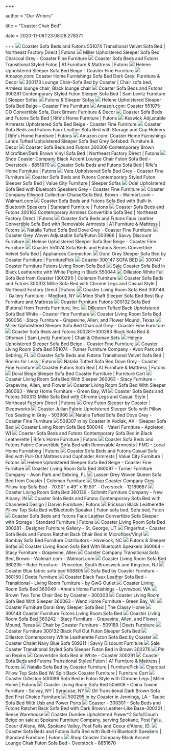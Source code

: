 +++
        
author = "Our Writers"
        
title = "Coaster Chair Bed"
        
date = 2020-11-08T23:08:28.278371
        
+++
[ ![](https://imageresizer.furnituredealer.net/img/remote/images.furnituredealer.net/img/products%2Fcoaster%2Fcolor%2Fsofa%20beds_551074-b2.jpg?width=878&height=600&scale=both&trim.threshold=80)](https://imageresizer.furnituredealer.net/img/remote/images.furnituredealer.net/img/products%2Fcoaster%2Fcolor%2Fsofa%20beds_551074-b2.jpg?width=878&height=600&scale=both&trim.threshold=80) Coaster Sofa Beds and Futons 551074 Transitional Velvet Sofa Bed |  Northeast Factory Direct | Futons
[ ![](https://www.coasterfurniture.com/wp-content/uploads/products/lifestyle/zoom/360063_20.jpg)](https://www.coasterfurniture.com/wp-content/uploads/products/lifestyle/zoom/360063_20.jpg) Miller Upholstered Sleeper Sofa Bed Charcoal Grey - Coaster Fine Furniture
[ ![](https://images.furnituredealer.net/img/products%2Fcoaster%2Fcolor%2Fsofa%20beds_300276-b0.jpg)](https://images.furnituredealer.net/img/products%2Fcoaster%2Fcolor%2Fsofa%20beds_300276-b0.jpg) Coaster Sofa Beds and Futons Transitional Styled Futon | A1 Furniture &  Mattress | Futons
[ ![](https://www.coasterfurniture.com/wp-content/uploads/products/silo/zoom/508369_1a.jpg)](https://www.coasterfurniture.com/wp-content/uploads/products/silo/zoom/508369_1a.jpg) Helene Upholstered Sleeper Sofa Bed Beige - Coaster Fine Furniture
[ ![](https://images-na.ssl-images-amazon.com/images/I/91VGzoq4bEL._AC_SX355_.jpg)](https://images-na.ssl-images-amazon.com/images/I/91VGzoq4bEL._AC_SX355_.jpg) Amazon.com: Coaster Home Furnishings Sofa Bed Dark Grey: Furniture & Decor
[ ![](https://i.pinimg.com/originals/60/db/5c/60db5c87f249a7dabb21a7890c4a0962.jpg)](https://i.pinimg.com/originals/60/db/5c/60db5c87f249a7dabb21a7890c4a0962.jpg) 300173 Lounge Chair-Sofa Bed by Coaster | Chair sofa bed, Armless lounge  chair, Black lounge chair
[ ![](https://images.furnituredealer.net/img/products%2Fcoaster%2Fcolor%2Fsofa%20beds_300281-b0.jpg)](https://images.furnituredealer.net/img/products%2Fcoaster%2Fcolor%2Fsofa%20beds_300281-b0.jpg) Coaster Sofa Beds and Futons 300281 Contemporary Styled Futon Sleeper Sofa  Bed | Sam Levitz Furniture | Sleeper Sofas
[ ![](https://www.coasterfurniture.com/wp-content/uploads/category-360025.jpg)](https://www.coasterfurniture.com/wp-content/uploads/category-360025.jpg) Futons & Sleeper Sofas
[ ![](https://www.coasterfurniture.com/wp-content/uploads/products/silo/zoom/508369_1.jpg)](https://www.coasterfurniture.com/wp-content/uploads/products/silo/zoom/508369_1.jpg) Helene Upholstered Sleeper Sofa Bed Beige - Coaster Fine Furniture
[ ![](https://images-na.ssl-images-amazon.com/images/I/61YFMcGrAWL._AC_SX355_.jpg)](https://images-na.ssl-images-amazon.com/images/I/61YFMcGrAWL._AC_SX355_.jpg) Amazon.com: Coaster 551075-CO Convertible Sofa, Dark Brown: Furniture &  Decor
[ ![](https://imageresizer.furnituredealer.net/img/remote/images.furnituredealer.net/img/products%2Fcoaster%2Fcolor%2Fsofa%20beds_500775-b0.jpg?width=878&height=600&scale=both&trim.threshold=80)](https://imageresizer.furnituredealer.net/img/remote/images.furnituredealer.net/img/products%2Fcoaster%2Fcolor%2Fsofa%20beds_500775-b0.jpg?width=878&height=600&scale=both&trim.threshold=80) Coaster Sofa Beds and Futons Sofa Bed | Rife's Home Furniture | Futons
[ ![](https://www.coasterfurniture.com/wp-content/uploads/products/lifestyle/zoom/360241_20a.jpg)](https://www.coasterfurniture.com/wp-content/uploads/products/lifestyle/zoom/360241_20a.jpg) Keswick Adjustable Armrests Upholstered Sofa Bed Beige - Coaster Fine  Furniture
[ ![](https://imageresizer.furnituredealer.net/img/remote/images.furnituredealer.net/img/products%2Fcoaster%2Fcolor%2Fsofa%20beds_300132-b3.jpg?width=878&height=600&scale=both&trim.threshold=80)](https://imageresizer.furnituredealer.net/img/remote/images.furnituredealer.net/img/products%2Fcoaster%2Fcolor%2Fsofa%20beds_300132-b3.jpg?width=878&height=600&scale=both&trim.threshold=80) Coaster Sofa Beds and Futons Faux Leather Sofa Bed with Storage and Cup  Holders | Rife's Home Furniture | Futons
[ ![](https://images-na.ssl-images-amazon.com/images/I/81GhRxUSqzL._AC_SY355_.jpg)](https://images-na.ssl-images-amazon.com/images/I/81GhRxUSqzL._AC_SY355_.jpg) Amazon.com: Coaster Home Furnishings Lance Tufted Upholstered Sleeper Sofa  Bed Grey Sofabed: Furniture & Decor
[ ![](https://images.furnituredealer.net/img/products%2Fcoaster%2Fcolor%2Fsofa%20beds_300306-b0.jpg)](https://images.furnituredealer.net/img/products%2Fcoaster%2Fcolor%2Fsofa%20beds_300306-b0.jpg) Coaster Sofa Beds and Futons 300306 Contemporary Brown Microfiber/Dark  Brown Vinyl Sofa Bed | Northeast Factory Direct | Futons
[ ![](https://ak1.ostkcdn.com/images/products/8851670/Black-Accent-Lounge-Chair-Sofa-Bed-8cbad3f4-84e1-4c43-a8fc-8447dabfedad_600.jpg?impolicy=medium)](https://ak1.ostkcdn.com/images/products/8851670/Black-Accent-Lounge-Chair-Sofa-Bed-8cbad3f4-84e1-4c43-a8fc-8447dabfedad_600.jpg?impolicy=medium) Shop Coaster Company Black Accent Lounge Chair Futon Sofa Bed - Overstock -  8851670
[ ![](https://imageresizer.furnituredealer.net/img/remote/images.furnituredealer.net/img/products%2Fcoaster%2Fcolor%2Fsofa%20beds_500775-b2.jpg?width=878&height=600&scale=both&trim.threshold=80)](https://imageresizer.furnituredealer.net/img/remote/images.furnituredealer.net/img/products%2Fcoaster%2Fcolor%2Fsofa%20beds_500775-b2.jpg?width=878&height=600&scale=both&trim.threshold=80) Coaster Sofa Beds and Futons Sofa Bed | Rife's Home Furniture | Futons
[ ![](https://www.coasterfurniture.com/wp-content/uploads/products/silo/zoom/551074_3.jpg)](https://www.coasterfurniture.com/wp-content/uploads/products/silo/zoom/551074_3.jpg) Vera Upholstered Sofa Bed Grey - Coaster Fine Furniture
[ ![](https://imageresizer.furnituredealer.net/img/remote/images.furnituredealer.net/img/products%2Fcoaster%2Fcolor%2Fsofa%20beds_300281-b2.jpg?width=878&height=600&scale=both&trim.threshold=80)](https://imageresizer.furnituredealer.net/img/remote/images.furnituredealer.net/img/products%2Fcoaster%2Fcolor%2Fsofa%20beds_300281-b2.jpg?width=878&height=600&scale=both&trim.threshold=80) Coaster Sofa Beds and Futons Contemporary Styled Futon Sleeper Sofa Bed |  Value City Furniture | Sleeper Sofas
[ ![](https://www.coasterfurniture.com/wp-content/uploads/products/silo/zoom/500046_1a.jpg)](https://www.coasterfurniture.com/wp-content/uploads/products/silo/zoom/500046_1a.jpg) Odel Upholstered Sofa Bed with Bluetooth Speakers Grey - Coaster Fine  Furniture
[ ![](https://i5.walmartimages.com/asr/44fb3f4c-5f4c-48ba-8411-2523838da7dd_1.2bbfba68d00a02d3b04d130d7201b3f9.jpeg?odnWidth=612&odnHeight=612&odnBg=ffffff)](https://i5.walmartimages.com/asr/44fb3f4c-5f4c-48ba-8411-2523838da7dd_1.2bbfba68d00a02d3b04d130d7201b3f9.jpeg?odnWidth=612&odnHeight=612&odnBg=ffffff) Coaster Company Ellwood Collection Chaise/Sofa Bed, Brown - Walmart.com -  Walmart.com
[ ![](https://images.furnituredealer.net/img/products%2Fcoaster%2Fcolor%2Fsofa%20beds_500046-b0.jpg)](https://images.furnituredealer.net/img/products%2Fcoaster%2Fcolor%2Fsofa%20beds_500046-b0.jpg) Coaster Sofa Beds and Futons Sofa Bed with Built-In Bluetooth Speakers |  Standard Furniture | Futons
[ ![](https://imageresizer.furnituredealer.net/img/remote/images.furnituredealer.net/img/products%2Fcoaster%2Fcolor%2Fsofa%20beds_300163-b.jpg?width=878&height=600&scale=both&trim.threshold=80)](https://imageresizer.furnituredealer.net/img/remote/images.furnituredealer.net/img/products%2Fcoaster%2Fcolor%2Fsofa%20beds_300163-b.jpg?width=878&height=600&scale=both&trim.threshold=80) Coaster Sofa Beds and Futons 300163 Contemporary Armless Convertible Sofa  Bed | Northeast Factory Direct | Futons
[ ![](https://images.furnituredealer.net/img/products%2Fcoaster%2Fcolor%2Fsofa%20beds_300205-b0.jpg)](https://images.furnituredealer.net/img/products%2Fcoaster%2Fcolor%2Fsofa%20beds_300205-b0.jpg) Coaster Sofa Beds and Futons Faux Leather Convertible Sofa Bed with  Removable Armrests | A1 Furniture & Mattress | Futons
[ ![](https://www.coasterfurniture.com/wp-content/uploads/products/lifestyle/zoom/505608_21a.jpg)](https://www.coasterfurniture.com/wp-content/uploads/products/lifestyle/zoom/505608_21a.jpg) Natalia Tufted Sofa Bed Dove Grey - Coaster Fine Furniture
[ ![](https://cdn2.bigcommerce.com/n-d57o0b/fzl9b4/products/13372/images/101637/Minerva_Grey_Futon__68556.1581984610.1280.1280.JPG?c=2)](https://cdn2.bigcommerce.com/n-d57o0b/fzl9b4/products/13372/images/101637/Minerva_Grey_Futon__68556.1581984610.1280.1280.JPG?c=2) Coaster Grey Woven Adjustable Sofa/Futon 503966 | Savvy Discount Furniture
[ ![](https://www.coasterfurniture.com/wp-content/uploads/products/silo/zoom/508369_2.jpg)](https://www.coasterfurniture.com/wp-content/uploads/products/silo/zoom/508369_2.jpg) Helene Upholstered Sleeper Sofa Bed Beige - Coaster Fine Furniture
[ ![](https://static.appliancesconnection.com/product/450x420/79ead4ea4a04b2fab4b689049c2d3264/551074.jpg)](https://static.appliancesconnection.com/product/450x420/79ead4ea4a04b2fab4b689049c2d3264/551074.jpg) Coaster 551074 Sofa Beds and Futons Series Convertible Velvet Sofa Bed |  Appliances Connection
[ ![](https://smhttp-ssl-18667.nexcesscdn.net/8090D3/magento/media/catalog/product/3/6/360092-sofa-2.jpg)](https://smhttp-ssl-18667.nexcesscdn.net/8090D3/magento/media/catalog/product/3/6/360092-sofa-2.jpg) Doral Grey Sleeper Sofa Bed by Coaster Furniture | FurniturePick
[ ![](https://cdn3.volusion.com/fujv9.va92n/v/vspfiles/photos/CO_AT-300147-2.jpg?v-cache=1598350905)](https://cdn3.volusion.com/fujv9.va92n/v/vspfiles/photos/CO_AT-300147-2.jpg?v-cache=1598350905) Coaster 300147 SOFA BED
[ ![](https://static.homelivingfurniture.com/data/vendors/16/items/181016/big/300147.a.jpg)](https://static.homelivingfurniture.com/data/vendors/16/items/181016/big/300147.a.jpg) 300147 Coaster Furniture Futons Living Room Sofa Bed
[ ![](https://www.localfurnitureoutlet.com/media/catalog/product/cache/1/thumbnail/490x490/602f0fa2c1f0d1ba5e241f914e856ff9/5/5/550044_1.jpg)](https://www.localfurnitureoutlet.com/media/catalog/product/cache/1/thumbnail/490x490/602f0fa2c1f0d1ba5e241f914e856ff9/5/5/550044_1.jpg) Sale Coaster Sofa Bed in Black Leatherette with White Piping in Black 550044
[ ![](https://d9dvmj2a7k2dc.cloudfront.net/catalog/product/cache/1/image/731x481/17f82f742ffe127f42dca9de82fb58b1/3/0/300291_coaster2019_2.jpg)](https://d9dvmj2a7k2dc.cloudfront.net/catalog/product/cache/1/image/731x481/17f82f742ffe127f42dca9de82fb58b1/3/0/300291_coaster2019_2.jpg) Dilleston White Full Sofa Bed from Coaster (300291) | Coleman Furniture
[ ![](https://imageresizer.furnituredealer.net/img/remote/images.furnituredealer.net/img/products%2Fcoaster%2Fcolor%2Fsofa%20beds_300313-b2.jpg?width=878&height=600&scale=both&trim.threshold=80)](https://imageresizer.furnituredealer.net/img/remote/images.furnituredealer.net/img/products%2Fcoaster%2Fcolor%2Fsofa%20beds_300313-b2.jpg?width=878&height=600&scale=both&trim.threshold=80) Coaster Sofa Beds and Futons 300313 Millie Sofa Bed with Chrome Legs and  Casual Style | Northeast Factory Direct | Futons
[ ![](https://images2.imgix.net/p4dbimg/556/images/sofa_beds_300148-b.jpg?fit=fill&trim=color&trimcolor=FFFFFF&trimtol=5&bg=FFFFFF&w=768&h=576&fm=pjpg&auto=format)](https://images2.imgix.net/p4dbimg/556/images/sofa_beds_300148-b.jpg?fit=fill&trim=color&trimcolor=FFFFFF&trimtol=5&bg=FFFFFF&w=768&h=576&fm=pjpg&auto=format) Coaster Living Room Sofa Bed 300148 - Gallery Furniture - Medford, NY
[ ![](https://mfmd.rencdn.com/product/coaster_furniture/images/360092_1.jpg)](https://mfmd.rencdn.com/product/coaster_furniture/images/360092_1.jpg) Mine Shaft Sleeper Sofa Bed Best Buy Furniture and Mattress
[ ![](https://imgres.tailbase.com/rzdimg/prods/800/329575_2.jpg)](https://imgres.tailbase.com/rzdimg/prods/800/329575_2.jpg) Coaster Furniture Futons 300132 Sofa Bed (Futons) from Trends Furniture,  Inc.
[ ![](https://www.coasterfurniture.com/wp-content/uploads/products/lifestyle/zoom/300291_20.jpg)](https://www.coasterfurniture.com/wp-content/uploads/products/lifestyle/zoom/300291_20.jpg) Dilleston Tufted Back Upholstered Sofa Bed White - Coaster Fine Furniture
[ ![](https://images2.imgix.net/p4dbimg/556/images/360056-1.jpg?fit=fill&trim=color&trimcolor=FFFFFF&trimtol=5&bg=FFFFFF&w=768&h=576&fm=pjpg&auto=format)](https://images2.imgix.net/p4dbimg/556/images/360056-1.jpg?fit=fill&trim=color&trimcolor=FFFFFF&trimtol=5&bg=FFFFFF&w=768&h=576&fm=pjpg&auto=format) Coaster Living Room Sofa Bed 360056 - Stacy Furniture - Grapevine, Allen,  and Flower Mound, Texas
[ ![](https://www.coasterfurniture.com/wp-content/uploads/products/silo/zoom/360063_3.jpg)](https://www.coasterfurniture.com/wp-content/uploads/products/silo/zoom/360063_3.jpg) Miller Upholstered Sleeper Sofa Bed Charcoal Grey - Coaster Fine Furniture
[ ![](https://imageresizer.furnituredealer.net/img/remote/images.furnituredealer.net/img/products%2Fcoaster%2Fcolor%2Fsofa%20beds_810332813-bc9fsatugxew1rv27rx1mvq.jpg?width=1024&height=768&scale=both&trim.threshold=50&trim.percentpadding=10)](https://imageresizer.furnituredealer.net/img/remote/images.furnituredealer.net/img/products%2Fcoaster%2Fcolor%2Fsofa%20beds_810332813-bc9fsatugxew1rv27rx1mvq.jpg?width=1024&height=768&scale=both&trim.threshold=50&trim.percentpadding=10) Coaster Sofa Beds and Futons 300281+300283 Black Sofa Bed & Ottoman | Sam  Levitz Furniture | Chair & Ottoman Sets
[ ![](https://www.coasterfurniture.com/wp-content/uploads/products/silo/zoom/508369_3.jpg)](https://www.coasterfurniture.com/wp-content/uploads/products/silo/zoom/508369_3.jpg) Helene Upholstered Sleeper Sofa Bed Beige - Coaster Fine Furniture
[ ![](https://images2.imgix.net/p4dbimg/556/images/551074-4.jpg?trim=color&trimcolor=FFFFFF&trimtol=5&w=1024&h=768&fm=pjpg&auto=format)](https://images2.imgix.net/p4dbimg/556/images/551074-4.jpg?trim=color&trimcolor=FFFFFF&trimtol=5&w=1024&h=768&fm=pjpg&auto=format) Coaster Living Room Sofa Bed 551074 - Turner Furniture Company - Avon Park  and Sebring, FL
[ ![](https://imageresizer.furnituredealer.net/img/remote/images.furnituredealer.net/img/products%2Fcoaster%2Fcolor%2Fsofa%20beds_551074-b3.jpg?width=1024&height=768&scale=both&trim.threshold=50&trim.percentpadding=10)](https://imageresizer.furnituredealer.net/img/remote/images.furnituredealer.net/img/products%2Fcoaster%2Fcolor%2Fsofa%20beds_551074-b3.jpg?width=1024&height=768&scale=both&trim.threshold=50&trim.percentpadding=10) Coaster Sofa Beds and Futons Transitional Velvet Sofa Bed | Rooms for Less  | Futons
[ ![](https://www.coasterfurniture.com/wp-content/uploads/products/silo/zoom/505608_1.jpg)](https://www.coasterfurniture.com/wp-content/uploads/products/silo/zoom/505608_1.jpg) Natalia Tufted Sofa Bed Dove Grey - Coaster Fine Furniture
[ ![](https://images.furnituredealer.net/img/products%2Fcoaster%2Fcolor%2Ffutons%20-%20coaster_551075-b4.jpg)](https://images.furnituredealer.net/img/products%2Fcoaster%2Fcolor%2Ffutons%20-%20coaster_551075-b4.jpg) Coaster Futons Sofa Bed | A1 Furniture & Mattress | Futons
[ ![](https://smhttp-ssl-77687.nexcesscdn.net/media/catalog/product/cache/1/image/650x650/9df78eab33525d08d6e5fb8d27136e95/5/0/508369-sofa-bed-1.jpg)](https://smhttp-ssl-77687.nexcesscdn.net/media/catalog/product/cache/1/image/650x650/9df78eab33525d08d6e5fb8d27136e95/5/0/508369-sofa-bed-1.jpg) Doral Beige Sleeper Sofa Bed Coaster Furniture | Furniture Cart
[ ![](https://images2.imgix.net/p4dbimg/556/images/360063-1.jpg?trim=color&trimcolor=FFFFFF&trimtol=5&w=1024&h=768&fm=pjpg&auto=format)](https://images2.imgix.net/p4dbimg/556/images/360063-1.jpg?trim=color&trimcolor=FFFFFF&trimtol=5&w=1024&h=768&fm=pjpg&auto=format) Coaster Living Room Sofa Bed With Sleeper 360063 - Stacy Furniture -  Grapevine, Allen, and Flower
[ ![](https://images2.imgix.net/p4dbimg/556/images/360063-1.jpg?fit=fill&trim=color&trimcolor=FFFFFF&trimtol=5&bg=FFFFFF&w=1024&h=768&fm=pjpg&auto=format)](https://images2.imgix.net/p4dbimg/556/images/360063-1.jpg?fit=fill&trim=color&trimcolor=FFFFFF&trimtol=5&bg=FFFFFF&w=1024&h=768&fm=pjpg&auto=format) Coaster Living Room Sofa Bed With Sleeper 360063 - Wenz Home Furniture -  Green Bay, WI
[ ![](https://imageresizer.furnituredealer.net/img/remote/images.furnituredealer.net/img/products%2Fcoaster%2Fcolor%2Fsofa%20beds_300313-b0.jpg?width=878&height=600&scale=both&trim.threshold=80)](https://imageresizer.furnituredealer.net/img/remote/images.furnituredealer.net/img/products%2Fcoaster%2Fcolor%2Fsofa%20beds_300313-b0.jpg?width=878&height=600&scale=both&trim.threshold=80) Coaster Sofa Beds and Futons 300313 Millie Sofa Bed with Chrome Legs and  Casual Style | Northeast Factory Direct | Futons
[ ![](https://sleepworksny.com/wp-content/uploads/2014/11/gray-futon-sleeper.jpg)](https://sleepworksny.com/wp-content/uploads/2014/11/gray-futon-sleeper.jpg) Grey Futon Sleeper by Coaster | Sleepworks
[ ![](https://media.cymaxstores.com/Images/699/1718124-L.jpg)](https://media.cymaxstores.com/Images/699/1718124-L.jpg) Coaster Julian Fabric Upholstered Sleeper Sofa with Pillow Top Seating in  Gray - 503966
[ ![](https://www.coasterfurniture.com/wp-content/uploads/products/lifestyle/zoom/505608_21.jpg)](https://www.coasterfurniture.com/wp-content/uploads/products/lifestyle/zoom/505608_21.jpg) Natalia Tufted Sofa Bed Dove Grey - Coaster Fine Furniture
[ ![](https://images.webfronts.com/cache/memtluatjmdn.jpg?imgeng=/w_500/h_500/m_letterbox_ffffff_100)](https://images.webfronts.com/cache/memtluatjmdn.jpg?imgeng=/w_500/h_500/m_letterbox_ffffff_100) 508307 in by Coaster in Kodiak, AK - Sleeper Sofa Bed
[ ![](https://images2.imgix.net/p4dbimg/556/images/500046-a.jpg?fit=fill&trim=color&trimcolor=FFFFFF&trimtol=5&bg=FFFFFF&w=1024&h=768&fm=pjpg&auto=format)](https://images2.imgix.net/p4dbimg/556/images/500046-a.jpg?fit=fill&trim=color&trimcolor=FFFFFF&trimtol=5&bg=FFFFFF&w=1024&h=768&fm=pjpg&auto=format) Coaster Living Room Sofa Bed 500046 - Valeri Furniture - Appleton, WI
[ ![](https://imageresizer.furnituredealer.net/img/remote/images.furnituredealer.net/img/products%2Fcoaster%2Fcolor%2Fsofa%20beds_500765-b0.jpg?width=878&height=600&scale=both&trim.threshold=80)](https://imageresizer.furnituredealer.net/img/remote/images.furnituredealer.net/img/products%2Fcoaster%2Fcolor%2Fsofa%20beds_500765-b0.jpg?width=878&height=600&scale=both&trim.threshold=80) Coaster Sofa Beds and Futons Contemporary Sofa Bed in Black Leatherette |  Rife's Home Furniture | Futons
[ ![](https://images.furnituredealer.net/img/products%2Fcoaster%2Fcolor%2Fsofa%20beds_300147-b.jpg)](https://images.furnituredealer.net/img/products%2Fcoaster%2Fcolor%2Fsofa%20beds_300147-b.jpg) Coaster Sofa Beds and Futons Fabric Convertible Sofa Bed with Removable  Armrests | FMG - Local Home Furnishing | Futons
[ ![](https://imageresizer.furnituredealer.net/img/remote/images.furnituredealer.net/img/products%2Fcoaster%2Fcolor%2Fsofa%20beds_360063-b21.jpg?width=878&height=600&scale=both&trim.threshold=80)](https://imageresizer.furnituredealer.net/img/remote/images.furnituredealer.net/img/products%2Fcoaster%2Fcolor%2Fsofa%20beds_360063-b21.jpg?width=878&height=600&scale=both&trim.threshold=80) Coaster Sofa Beds and Futons Casual Sofa Bed with Pull-Out Mattress and  Cupholder Armrests | Value City Furniture | Futons
[ ![](https://www.coasterfurniture.com/wp-content/uploads/products/silo/zoom/508369_5.jpg)](https://www.coasterfurniture.com/wp-content/uploads/products/silo/zoom/508369_5.jpg) Helene Upholstered Sleeper Sofa Bed Beige - Coaster Fine Furniture
[ ![](https://images2.imgix.net/p4dbimg/556/images/360025-2.jpg?trim=color&trimcolor=FFFFFF&trimtol=5&w=1024&h=768&fm=pjpg&auto=format)](https://images2.imgix.net/p4dbimg/556/images/360025-2.jpg?trim=color&trimcolor=FFFFFF&trimtol=5&w=1024&h=768&fm=pjpg&auto=format) Coaster Living Room Sofa Bed 360097 - Turner Furniture Company - Avon Park  and Sebring, FL
[ ![](https://d9dvmj2a7k2dc.cloudfront.net/catalog/product/cache/1/image/731x481/17f82f742ffe127f42dca9de82fb58b1/3/6/360022_av1_coaster2019_1.jpg)](https://d9dvmj2a7k2dc.cloudfront.net/catalog/product/cache/1/image/731x481/17f82f742ffe127f42dca9de82fb58b1/3/6/360022_av1_coaster2019_1.jpg) Lassen Grey Woven Queen Sofa Bed from Coaster | Coleman Furniture
[ ![](https://ak1.ostkcdn.com/images/products/12189687/Coaster-Company-Grey-Pillow-top-Sofa-Bed-c7c31235-2ca7-4916-8805-4cef2b1ca355.jpg)](https://ak1.ostkcdn.com/images/products/12189687/Coaster-Company-Grey-Pillow-top-Sofa-Bed-c7c31235-2ca7-4916-8805-4cef2b1ca355.jpg) Shop Coaster Company Grey Pillow-top Sofa Bed - 70.50" x 49" x 19.50" -  Overstock - 12189687
[ ![](https://images2.imgix.net/p4dbimg/556/images/360139-1.jpg?fit=fill&trim=color&trimcolor=FFFFFF&trimtol=5&bg=FFFFFF&w=1024&h=768&fm=pjpg)](https://images2.imgix.net/p4dbimg/556/images/360139-1.jpg?fit=fill&trim=color&trimcolor=FFFFFF&trimtol=5&bg=FFFFFF&w=1024&h=768&fm=pjpg) Coaster Living Room Sofa Bed 360139 - Schmitt Furniture Company - New  Albany, IN
[ ![](https://imageresizer.furnituredealer.net/img/remote/images.furnituredealer.net/img/products%2Fcoaster%2Fcolor%2Fsofa%20beds_360003-b3.jpg?width=878&height=600&scale=both&trim.threshold=80)](https://imageresizer.furnituredealer.net/img/remote/images.furnituredealer.net/img/products%2Fcoaster%2Fcolor%2Fsofa%20beds_360003-b3.jpg?width=878&height=600&scale=both&trim.threshold=80) Coaster Sofa Beds and Futons Contemporary Sofa Bed with Channeled Design |  Darvin Furniture | Futons
[ ![](https://i.pinimg.com/originals/68/4b/84/684b846855bbc979f39f41054e594fa8.jpg)](https://i.pinimg.com/originals/68/4b/84/684b846855bbc979f39f41054e594fa8.jpg) Erickson Black Leatherette Pillow Top Sofa Bed w/Bluetooth Speaker | Futon sofa  bed, Sofa bed, Futon
[ ![](https://images.furnituredealer.net/img/products%2Fcoaster%2Fcolor%2Fsofa%20beds_300143-b.jpg)](https://images.furnituredealer.net/img/products%2Fcoaster%2Fcolor%2Fsofa%20beds_300143-b.jpg) Coaster Sofa Beds and Futons Faux Leather Convertible Sofa Sleeper with  Storage | Standard Furniture | Futons
[ ![](https://images2.imgix.net/p4dbimg/556/images/300281-open.jpg?trim=color&trimcolor=FFFFFF&trimtol=5&w=1024&h=768&fm=pjpg&auto=format)](https://images2.imgix.net/p4dbimg/556/images/300281-open.jpg?trim=color&trimcolor=FFFFFF&trimtol=5&w=1024&h=768&fm=pjpg&auto=format) Coaster Living Room Sofa Bed 300281 - Designer Furniture Gallery - St.  George, UT
[ ![](https://a248.e.akamai.net/f/248/9086/10h/origin-d5.scene7.com/is/image/bluestembrands/4NIDUJNBR0010_VA_999?scl=1)](https://a248.e.akamai.net/f/248/9086/10h/origin-d5.scene7.com/is/image/bluestembrands/4NIDUJNBR0010_VA_999?scl=1) Fingerhut - Coaster Sofa Beds and Futons Ratchet Back Chair Bed in  Microfiber/Vinyl
[ ![](https://mfmd.rencdn.com/product/coaster_furniture/images/360191_1.jpg)](https://mfmd.rencdn.com/product/coaster_furniture/images/360191_1.jpg) Bombay Sofa Bed Furniture Distributors - Havelock, NC
[ ![](https://www.coasterfurniture.com/wp-content/uploads/products/lifestyle/thumbs/508369.jpg)](https://www.coasterfurniture.com/wp-content/uploads/products/lifestyle/thumbs/508369.jpg) Futons & Sleeper Sofas
[ ![](https://images2.imgix.net/p4dbimg/556/images/360064-1.jpg?trim=color&trimcolor=FFFFFF&trimtol=5&w=1024&h=768&fm=pjpg&auto=format)](https://images2.imgix.net/p4dbimg/556/images/360064-1.jpg?trim=color&trimcolor=FFFFFF&trimtol=5&w=1024&h=768&fm=pjpg&auto=format) Coaster Living Room Sofa Bed With Bluetooth Speakers 360064 - Stacy  Furniture - Grapevine, Allen
[ ![](https://i5.walmartimages.com/asr/5919ee20-2123-4521-b3eb-e0d417866315.be87234bf903088f82a30e3dfe94373b.jpeg?odnWidth=612&odnHeight=612&odnBg=ffffff)](https://i5.walmartimages.com/asr/5919ee20-2123-4521-b3eb-e0d417866315.be87234bf903088f82a30e3dfe94373b.jpeg?odnWidth=612&odnHeight=612&odnBg=ffffff) Coaster Company Transitional Sofa Bed, Brown - Walmart.com - Walmart.com
[ ![](https://images2.imgix.net/p4dbimg/556/images/360235-1.jpg?trim=color&trimcolor=FFFFFF&trimtol=5&w=1024&h=768&fm=pjpg&auto=format)](https://images2.imgix.net/p4dbimg/556/images/360235-1.jpg?trim=color&trimcolor=FFFFFF&trimtol=5&w=1024&h=768&fm=pjpg&auto=format) Coaster Living Room Sofa Bed 360235 - Rider Furniture - Princeton, South  Brunswick and Kingston, NJ
[ ![](https://s.yimg.com/aah/zfurniture/coaster-blue-fabric-sofa-bed-508805-4.png)](https://s.yimg.com/aah/zfurniture/coaster-blue-fabric-sofa-bed-508805-4.png) Coaster Blue fabric sofa bed 508805
[ ![](https://cdn.knorrweb.com/coaster-furniture/800x800/360150_20.jpg)](https://cdn.knorrweb.com/coaster-furniture/800x800/360150_20.jpg) Sofa Bed by Coaster Furniture - 360150 | Deets Furniture
[ ![](https://st.hzcdn.com/simgs/e531a9df0a287213_4-1080/home-design.jpg)](https://st.hzcdn.com/simgs/e531a9df0a287213_4-1080/home-design.jpg) Coaster Black Faux Leather Sofa Bed - Transitional - Living Room Furniture  - by GwG Outlet
[ ![](https://images2.imgix.net/p4dbimg/556/images/360049-4.jpg?trim=color&trimcolor=FFFFFF&trimtol=5&w=1024&h=768&fm=pjpg&auto=format)](https://images2.imgix.net/p4dbimg/556/images/360049-4.jpg?trim=color&trimcolor=FFFFFF&trimtol=5&w=1024&h=768&fm=pjpg&auto=format) Coaster Living Room Sofa Bed 360049 - Anna's Home Furnishings - Lynnwood, WA
[ ![](https://www.homecinemacenter.com/v/vspfiles/photos/COA-300303-2T.jpg)](https://www.homecinemacenter.com/v/vspfiles/photos/COA-300303-2T.jpg) Brown Two Tone Chair Bed by Coaster - 300303
[ ![](https://images2.imgix.net/p4dbimg/556/images/360063-5.jpg?trim=color&trimcolor=FFFFFF&trimtol=5&w=1024&h=768&fm=pjpg&auto=format)](https://images2.imgix.net/p4dbimg/556/images/360063-5.jpg?trim=color&trimcolor=FFFFFF&trimtol=5&w=1024&h=768&fm=pjpg&auto=format) Coaster Living Room Sofa Bed With Sleeper 360063 - Wenz Home Furniture -  Green Bay, WI
[ ![](http://www.theclassyhome.com/catalog/CST-360092_2_UPD.jpg)](http://www.theclassyhome.com/catalog/CST-360092_2_UPD.jpg) Coaster Furniture Doral Grey Sleeper Sofa Bed | The Classy Home
[ ![](https://static.homelivingfurniture.com/data/vendors/16/items/273493/med/360019.a.jpg)](https://static.homelivingfurniture.com/data/vendors/16/items/273493/med/360019.a.jpg) 300148 Coaster Furniture Futons Living Room Sofa Bed
[ ![](https://images2.imgix.net/p4dbimg/556/images/360242-1.jpg?trim=color&trimcolor=FFFFFF&trimtol=5&w=1024&h=768&fm=pjpg&auto=format)](https://images2.imgix.net/p4dbimg/556/images/360242-1.jpg?trim=color&trimcolor=FFFFFF&trimtol=5&w=1024&h=768&fm=pjpg&auto=format) Coaster Living Room Sofa Bed 360242 - Stacy Furniture - Grapevine, Allen,  and Flower Mound, Texas
[ ![](https://cdn.knorrweb.com/coaster-furniture/509189_1.jpg)](https://cdn.knorrweb.com/coaster-furniture/509189_1.jpg) Chair by Coaster Furniture - 509189 | Deets Furniture
[ ![](http://www.wyckes.com/images/products/300132.jpg)](http://www.wyckes.com/images/products/300132.jpg) Coaster Furniture 300132 Black Pull Out Futon Sleeper Sofa Bed
[ ![](https://sep.yimg.com/ca/I/yhst-140356018263620_2641_42978866749)](https://sep.yimg.com/ca/I/yhst-140356018263620_2641_42978866749) Dilleston Contemporary White Leatherette Futon Sofa Bed by Coaster
[ ![](https://cdn2.bigcommerce.com/n-d57o0b/fzl9b4/products/20096/images/101486/Chalet_Navy_Blue_Sofa__59395.1581961420.1280.1280.jpg?c=2)](https://cdn2.bigcommerce.com/n-d57o0b/fzl9b4/products/20096/images/101486/Chalet_Navy_Blue_Sofa__59395.1581961420.1280.1280.jpg?c=2) Coaster Chalet Navy Blue Sofa 509211 | Savvy Discount Furniture
[ ![](https://www.localfurnitureoutlet.com/media/catalog/product/cache/1/image/1000x1000/17f82f742ffe127f42dca9de82fb58b1/3/0/300276_1_1.jpg)](https://www.localfurnitureoutlet.com/media/catalog/product/cache/1/image/1000x1000/17f82f742ffe127f42dca9de82fb58b1/3/0/300276_1_1.jpg) Sale Coaster Transitional Styled Sofa Sleeper Futon Bed in Brown 300276
[ ![](https://i.pinimg.com/originals/2c/d9/b0/2cd9b09abf9d396feead45cebd8aa3f4.jpg)](https://i.pinimg.com/originals/2c/d9/b0/2cd9b09abf9d396feead45cebd8aa3f4.jpg) Pin on Repins
[ ![](https://www.totallyfurniture.com/pub/media/catalog/product/cache/3754b7b902350ba102a62a0129632678/h/t/httpssep.yimg.comaytotallyfurnitureconvertible-sofa-bed-in-white-coaster-300291-16.gif)](https://www.totallyfurniture.com/pub/media/catalog/product/cache/3754b7b902350ba102a62a0129632678/h/t/httpssep.yimg.comaytotallyfurnitureconvertible-sofa-bed-in-white-coaster-300291-16.gif) Convertible Sofa Bed in White - Coaster 300291
[ ![](https://imageresizer.furnituredealer.net/img/remote/images.furnituredealer.net/img/products%2Fcoaster%2Fcolor%2Fsofa%20beds_300276-b2.jpg?width=878&height=600&scale=both&trim.threshold=80)](https://imageresizer.furnituredealer.net/img/remote/images.furnituredealer.net/img/products%2Fcoaster%2Fcolor%2Fsofa%20beds_300276-b2.jpg?width=878&height=600&scale=both&trim.threshold=80) Coaster Sofa Beds and Futons Transitional Styled Futon | A1 Furniture &  Mattress | Futons
[ ![](https://smhttp-ssl-18667.nexcesscdn.net/8090D3/magento/media/catalog/product/5/0/505608-sofa-1.jpg)](https://smhttp-ssl-18667.nexcesscdn.net/8090D3/magento/media/catalog/product/5/0/505608-sofa-1.jpg) Natalia Sofa Bed by Coaster Furniture | FurniturePick
[ ![](https://smhttp-ssl-77687.nexcesscdn.net/media/catalog/product/3/0/300213-sofa-1.jpg)](https://smhttp-ssl-77687.nexcesscdn.net/media/catalog/product/3/0/300213-sofa-1.jpg) Charcoal Pillow Top Sofa Bed W/ Split Back Coaster Furniture | Furniture  Cart
[ ![](https://imageresizer.furnituredealer.net/img/remote/images.furnituredealer.net/img/products%2Fcoaster%2Fcolor%2Fsofa%20beds%2030021_500096-b0.jpg?width=878&height=600&scale=both&trim.threshold=80)](https://imageresizer.furnituredealer.net/img/remote/images.furnituredealer.net/img/products%2Fcoaster%2Fcolor%2Fsofa%20beds%2030021_500096-b0.jpg?width=878&height=600&scale=both&trim.threshold=80) Coaster Dilleston 500096 Sofa Bed in Futon Style with Chrome Legs | Miller  Home | Futons
[ ![](https://images2.imgix.net/p4dbimg/556/images/505608-1.jpg?fit=fill&trim=color&trimcolor=FFFFFF&trimtol=5&bg=FFFFFF&w=768&h=576&fm=pjpg)](https://images2.imgix.net/p4dbimg/556/images/505608-1.jpg?fit=fill&trim=color&trimcolor=FFFFFF&trimtol=5&bg=FFFFFF&w=768&h=576&fm=pjpg) Coaster Living Room Sofa Bed 505608 - China Towne Furniture - Solvay, NY |  Syracuse, NY
[ ![](https://mfmd.rencdn.com/product/coaster_furniture/images/300143_2.jpg)](https://mfmd.rencdn.com/product/coaster_furniture/images/300143_2.jpg) Oil Transitional Dark Brown Sofa Bed First Choice Furniture
[ ![](https://images.webfronts.com/cache/megmmeufilny.jpg?imgeng=/w_500/h_500/m_letterbox_ffffff_100)](https://images.webfronts.com/cache/megmmeufilny.jpg?imgeng=/w_500/h_500/m_letterbox_ffffff_100) 500295 in by Coaster in Jennings, LA - Taupe Sofa Bed With Usb and Power  Ports
[ ![](https://s3.amazonaws.com/productuploader-uploads/staging/3/Image/1614897_1534500374_products/coaster/color/sofa_beds_300301-b0.jpg)](https://s3.amazonaws.com/productuploader-uploads/staging/3/Image/1614897_1534500374_products/coaster/color/sofa_beds_300301-b0.jpg) Coaster - 300301 - Sofa Beds and Futons Ratchet Back Sofa Bed with Dark  Brown Leather-Like Base-300301 | Reese Warehouse
[ ![](https://cdn11.bigcommerce.com/s-efw6x9ja5c/images/stencil/1280x1280/products/32371/76460/603361PP_1__65057.1580318005.jpg?c=2)](https://cdn11.bigcommerce.com/s-efw6x9ja5c/images/stencil/1280x1280/products/32371/76460/603361PP_1__65057.1580318005.jpg?c=2) Coaster Dundee Upholstered Power^2 Sofa/Couch Beige on sale at Spokane  Furniture Company, serving Spokane, Post Falls, Coeur d'Alene, WA, Spokane  Valley, Post Falls and Coeur d'Alene, ID.
[ ![](https://imageresizer.furnituredealer.net/img/remote/images.furnituredealer.net/img/products%2Fcoaster%2Fcolor%2Fsofa%20beds_500046-b2.jpg?width=878&height=600&scale=both&trim.threshold=80)](https://imageresizer.furnituredealer.net/img/remote/images.furnituredealer.net/img/products%2Fcoaster%2Fcolor%2Fsofa%20beds_500046-b2.jpg?width=878&height=600&scale=both&trim.threshold=80) Coaster Sofa Beds and Futons Sofa Bed with Built-In Bluetooth Speakers |  Standard Furniture | Futons
[ ![](https://ak1.ostkcdn.com/images/products/8851670/Black-Accent-Lounge-Chair-Sofa-Bed-c4db4929-0658-4b4a-a0c6-71e94b9e1967.jpg)](https://ak1.ostkcdn.com/images/products/8851670/Black-Accent-Lounge-Chair-Sofa-Bed-c4db4929-0658-4b4a-a0c6-71e94b9e1967.jpg) Shop Coaster Company Black Accent Lounge Chair Futon Sofa Bed - Overstock -  8851670
